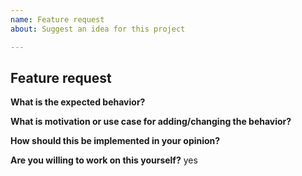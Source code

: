 ```yaml
---
name: Feature request
about: Suggest an idea for this project

---
```


<!-- Please don't delete this template or we'll close your issue -->

## Feature request


**What is the expected behavior?**


**What is motivation or use case for adding/changing the behavior?**


**How should this be implemented in your opinion?**


**Are you willing to work on this yourself?**
yes
